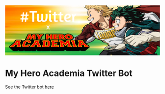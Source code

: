 ![Repository Banner](MHAxTwitter.png)

# My Hero Academia Twitter Bot

See the Twitter bot [here](https://twitter.com/mha_screencaps)
